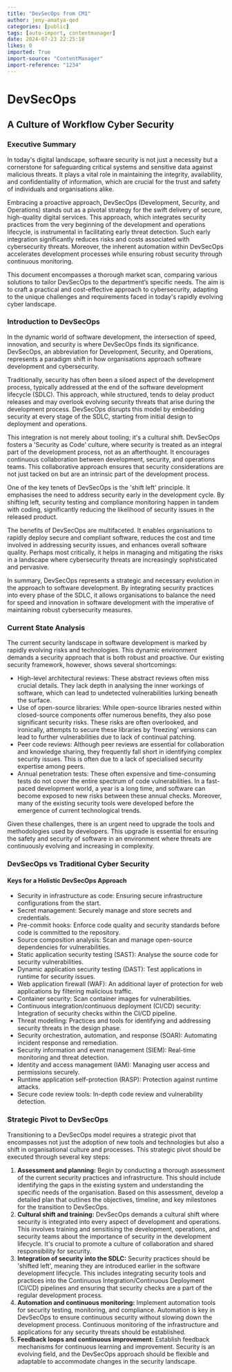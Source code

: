 ```yaml
---
title: "DevSecOps from CM1"
author: jeny-amatya-qed
categories: [public]
tags: [auto-import, contentmanager]
date: 2024-07-23 22:25:18
likes: 0
imported: True 
import-source: "ContentManager"
import-reference: "1234"
---
```


# DevSecOps
 
## A Culture of Workflow Cyber Security
 
### Executive Summary
 
In today's digital landscape, software security is not just a necessity but a cornerstone for safeguarding critical systems and sensitive data against malicious threats. It plays a vital role in maintaining the integrity, availability, and confidentiality of information, which are crucial for the trust and safety of individuals and organisations alike.
 
Embracing a proactive approach, DevSecOps (Development, Security, and Operations) stands out as a pivotal strategy for the swift delivery of secure, high-quality digital services. This approach, which integrates security practices from the very beginning of the development and operations lifecycle, is instrumental in facilitating early threat detection. Such early integration significantly reduces risks and costs associated with cybersecurity threats. Moreover, the inherent automation within DevSecOps accelerates development processes while ensuring robust security through continuous monitoring.
 
This document encompasses a thorough market scan, comparing various solutions to tailor DevSecOps to the department’s specific needs. The aim is to craft a practical and cost-effective approach to cybersecurity, adapting to the unique challenges and requirements faced in today's rapidly evolving cyber landscape.
 
### Introduction to DevSecOps
 
In the dynamic world of software development, the intersection of speed, innovation, and security is where DevSecOps finds its significance. DevSecOps, an abbreviation for Development, Security, and Operations, represents a paradigm shift in how organisations approach software development and cybersecurity.
 
Traditionally, security has often been a siloed aspect of the development process, typically addressed at the end of the software development lifecycle (SDLC). This approach, while structured, tends to delay product releases and may overlook evolving security threats that arise during the development process. DevSecOps disrupts this model by embedding security at every stage of the SDLC, starting from initial design to deployment and operations.
 
This integration is not merely about tooling; it's a cultural shift. DevSecOps fosters a 'Security as Code' culture, where security is treated as an integral part of the development process, not as an afterthought. It encourages continuous collaboration between development, security, and operations teams. This collaborative approach ensures that security considerations are not just tacked on but are an intrinsic part of the development process.
 
One of the key tenets of DevSecOps is the 'shift left' principle. It emphasises the need to address security early in the development cycle. By shifting left, security testing and compliance monitoring happen in tandem with coding, significantly reducing the likelihood of security issues in the released product.
 
The benefits of DevSecOps are multifaceted. It enables organisations to rapidly deploy secure and compliant software, reduces the cost and time involved in addressing security issues, and enhances overall software quality. Perhaps most critically, it helps in managing and mitigating the risks in a landscape where cybersecurity threats are increasingly sophisticated and pervasive.
 
In summary, DevSecOps represents a strategic and necessary evolution in the approach to software development. By integrating security practices into every phase of the SDLC, it allows organisations to balance the need for speed and innovation in software development with the imperative of maintaining robust cybersecurity measures.
 
### Current State Analysis
 
The current security landscape in software development is marked by rapidly evolving risks and technologies. This dynamic environment demands a security approach that is both robust and proactive. Our existing security framework, however, shows several shortcomings:
 
- High-level architectural reviews: These abstract reviews often miss crucial details. They lack depth in analysing the inner workings of software, which can lead to undetected vulnerabilities lurking beneath the surface.
- Use of open-source libraries: While open-source libraries nested within closed-source components offer numerous benefits, they also pose significant security risks. These risks are often overlooked, and ironically, attempts to secure these libraries by ‘freezing’ versions can lead to further vulnerabilities due to lack of continual patching.
- Peer code reviews: Although peer reviews are essential for collaboration and knowledge sharing, they frequently fall short in identifying complex security issues. This is often due to a lack of specialised security expertise among peers.
- Annual penetration tests: These often expensive and time-consuming tests do not cover the entire spectrum of code vulnerabilities. In a fast-paced development world, a year is a long time, and software can become exposed to new risks between these annual checks. Moreover, many of the existing security tools were developed before the emergence of current technological trends.

Given these challenges, there is an urgent need to upgrade the tools and methodologies used by developers. This upgrade is essential for ensuring the safety and security of software in an environment where threats are continuously evolving and increasing in complexity.
 
### DevSecOps vs Traditional Cyber Security
 
#### Keys for a Holistic DevSecOps Approach

- Security in infrastructure as code: Ensuring secure infrastructure configurations from the start.
- Secret management: Securely manage and store secrets and credentials.
- Pre-commit hooks: Enforce code quality and security standards before code is committed to the repository.
- Source composition analysis: Scan and manage open-source dependencies for vulnerabilities.
- Static application security testing (SAST): Analyse the source code for security vulnerabilities.
- Dynamic application security testing (DAST): Test applications in runtime for security issues.
- Web application firewall (WAF): An additional layer of protection for web applications by filtering malicious traffic.
- Container security: Scan container images for vulnerabilities.
- Continuous integration/continuous deployment (CI/CD) security: Integration of security checks within the CI/CD pipeline.
- Threat modelling: Practices and tools for identifying and addressing security threats in the design phase.
- Security orchestration, automation, and response (SOAR): Automating incident response and remediation.
- Security information and event management (SIEM): Real-time monitoring and threat detection.
- Identity and access management (IAM): Managing user access and permissions securely.
- Runtime application self-protection (RASP): Protection against runtime attacks.
- Secure code review tools: In-depth code review and vulnerability detection.

### Strategic Pivot to DevSecOps
 
Transitioning to a DevSecOps model requires a strategic pivot that encompasses not just the adoption of new tools and technologies but also a shift in organisational culture and processes. This strategic pivot should be executed through several key steps:

1. **Assessment and planning:** Begin by conducting a thorough assessment of the current security practices and infrastructure. This should include identifying the gaps in the existing system and understanding the specific needs of the organisation. Based on this assessment, develop a detailed plan that outlines the objectives, timeline, and key milestones for the transition to DevSecOps.
2. **Cultural shift and training:** DevSecOps demands a cultural shift where security is integrated into every aspect of development and operations. This involves training and sensitising the development, operations, and security teams about the importance of security in the development lifecycle. It's crucial to promote a culture of collaboration and shared responsibility for security.
3. **Integration of security into the SDLC:** Security practices should be 'shifted left', meaning they are introduced earlier in the software development lifecycle. This includes integrating security tools and practices into the Continuous Integration/Continuous Deployment (CI/CD) pipelines and ensuring that security checks are a part of the regular development process.
4. **Automation and continuous monitoring:** Implement automation tools for security testing, monitoring, and compliance. Automation is key in DevSecOps to ensure continuous security without slowing down the development process. Continuous monitoring of the infrastructure and applications for any security threats should be established.
5. **Feedback loops and continuous improvement:** Establish feedback mechanisms for continuous learning and improvement. Security is an evolving field, and the DevSecOps approach should be flexible and adaptable to accommodate changes in the security landscape.